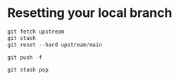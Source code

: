 # Resetting your local branch

```powershell
git fetch upstream
git stash
git reset --hard upstream/main
```

```powershell
git push -f
```

```powershell
git stash pop
```
